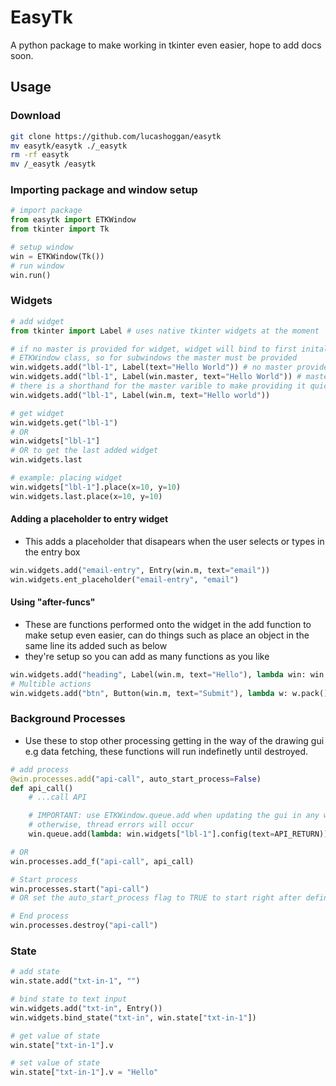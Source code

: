 # EasyTk
A python package to make working in tkinter even easier, hope to add docs soon.

## Usage
### Download
```bash 
git clone https://github.com/lucashoggan/easytk
mv easytk/easytk ./_easytk
rm -rf easytk
mv /_easytk /easytk
```
### Importing package and window setup
```python
# import package
from easytk import ETKWindow
from tkinter import Tk

# setup window
win = ETKWindow(Tk())
# run window
win.run()
```
### Widgets
```python
# add widget
from tkinter import Label # uses native tkinter widgets at the moment

# if no master is provided for widget, widget will bind to first initalised 
# ETKWindow class, so for subwindows the master must be provided
win.widgets.add("lbl-1", Label(text="Hello World")) # no master provided
win.widgets.add("lbl-1", Label(win.master, text="Hello World")) # master (longhand)
# there is a shorthand for the master varible to make providing it quicker
win.widgets.add("lbl-1", Label(win.m, text="Hello world"))

# get widget
win.widgets.get("lbl-1")
# OR
win.widgets["lbl-1"]
# OR to get the last added widget
win.widgets.last

# example: placing widget
win.widgets["lbl-1"].place(x=10, y=10)
win.widgets.last.place(x=10, y=10)
```
#### Adding a placeholder to entry widget
- This adds a placeholder that disapears when the user selects or types in the entry box
```python 
win.widgets.add("email-entry", Entry(win.m, text="email"))
win.widgets.ent_placeholder("email-entry", "email")
```
#### Using "after-funcs"
- These are functions performed onto the widget in the add function to make setup even easier, can do things such as place an object in the same line its added such as below
- they're setup so you can add as many functions as you like
```python
win.widgets.add("heading", Label(win.m, text="Hello"), lambda win: win.pack())
# Multible actions
win.widgets.add("btn", Button(win.m, text="Submit"), lambda w: w.pack(), lambda w: w.config(text="Submit!"))
```
### Background Processes
- Use these to stop other processing getting in the way of the drawing gui e.g data fetching, these functions will run indefinetly until destroyed.
```python
# add process
@win.processes.add("api-call", auto_start_process=False)
def api_call()
    # ...call API

    # IMPORTANT: use ETKWindow.queue.add when updating the gui in any way from a background process
    # otherwise, thread errors will occur
    win.queue.add(lambda: win.widgets["lbl-1"].config(text=API_RETURN))

# OR
win.processes.add_f("api-call", api_call)

# Start process
win.processes.start("api-call")
# OR set the auto_start_process flag to TRUE to start right after definition

# End process
win.processes.destroy("api-call")
```

### State
```python
# add state
win.state.add("txt-in-1", "")

# bind state to text input
win.widgets.add("txt-in", Entry())
win.widgets.bind_state("txt-in", win.state["txt-in-1"])

# get value of state
win.state["txt-in-1"].v

# set value of state
win.state["txt-in-1"].v = "Hello"
```